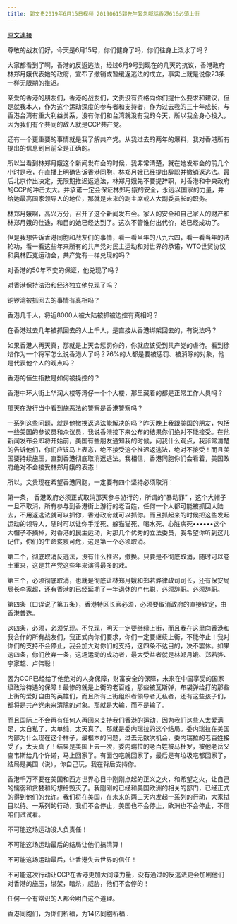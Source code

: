 ```yaml
---
title: 郭文贵2019年6月15日视频 20190615郭先生緊急喊話香港616必須上街
---
```


[原文連接](https://gnews.org/ThreadView/53482758)

尊敬的战友们好，今天是6月15号，你们健身了吗，你们往身上泼水了吗？ 


大家都看到了啊，香港的反返逃法，经过6月9号到现在的几天的抗议，香港政府林郑月娥代表她的政府，宣布了撤销或暂缓返逃法的成立，事实上就是说像23条一样无限期的推迟。 


亲爱的香港的朋友们，香港的战友们，文贵没有资格向你们提什么要求和建议，但是就我本人，作为这个运动深度的参与者和支持者，作为过去我的三十年成长，与香港台湾有重大利益关系，没有你们和台湾就没有我的今天，所以我全身心投入，因为我们有个共同的敌人就是CCP共产党。 


还有一个更重要的事情就是我了解共产党。从我过去的两年的爆料，我对香港所有提出的信息到目前全是正确的。 


所以当看到林郑月娥这个新闻发布会的时候，我非常清楚，就在她发布会的前几个小时是我，在直播上明确告诉香港同胞，林郑月娥已经提出辞职并撤销返逃法。最后北京作出决定，无限期推迟返逃法，林郑月娥先不要提辞职，对香港和中央政府的CCP的冲击太大。并承诺一定会保证林郑月娥的安全，永远以国家的力量，并给她最高国家领导人的地位，那就是未来的副主席或人大副委员长的职务。 


林郑月娥啊，高兴万分，召开了这个新闻发布会。家人的安全和自己家人的财产和林郑月娥的仕途，和目的她已经达到了。这次不管谁付出代价，她已经成功了。 


但是我想告诉香港同胞和战友们的事情，看一看当年的八九六四，看一看当年的法轮功，看一看这些年来所有的共产党对民主运动和对世界的承诺，WTO世贸协议和奥林匹克运动会，共产党有一样兑现的吗？ 

对香港的50年不变的保证，他兑现了吗？ 

对香港保持法治和经济独立他兑现了吗？ 

铜锣湾被抓回去的事情有真相吗？ 

香港几千人，将近8000人被大陆被抓被边控有真相吗？ 

在香港过去几年被抓回去的人上千人，是直接从香港绑架回去的，有说法吗？ 



如果香港人再天真，那就是上天会惩罚你的，你就应该受到共产党的虐待。看到徐焰作为一个将军怎么说香港人了吗？76%的人都是要被惩罚、被消除的对象，他是代表他个人的观点吗？ 

香港的恒生指数是如何被操控的？ 

香港中环大街上华润大楼等湾仔一个个大楼，那里藏着的都是正常工作人员吗？ 

那天在游行当中看到施恶法的警察是香港警察吗？ 

  

一系列这些问题，就是他撤换返逃法能解决的吗？昨天晚上我跟美国的朋友，包括一些美国的参议员和众议员，我说香港接下来公布的结果你们绝对不能接受。在他新闻发布会即将开始前，美国有些朋友通知我的时候，问我什么观点，我非常清楚的告诉他们，你们应该马上表态，绝不接受这个推迟返逃法，绝对不接受！而且美国要持续施压，直到香港彻底取消返逃法。我相信，香港同胞你们会看着，美国政府绝对不会接受林郑月娥的表态！ 

  

所以，文贵现在希望香港同胞，一定要有四个坚持必须取消： 

  

第一条， 香港政府必须正式取消那天参与游行的，所谓的“暴动罪” ，这个大帽子一旦不取消，所有参与到香港街上游行的老百姓，任何一个人都可能被抓回大陆去，不用返逃法就可以抓你，香港政府就可以抓你。而且抓起来的时候把这些发起运动的领导人，随时可以让你手淫死、躲猫猫死、喝水死、心脏病死&bull;&bull;&bull;&bull;&bull;&bull;这个大帽子不摘掉，对香港的民主运动，对那几个优秀的立法委员，我希望你听到这儿记住，你们的生命岌岌可危，这是第一个必须取消。 


第二个，彻底取消反逃法，没有什么推迟，撤换。只要是不彻底取消，随时可以卷土重来，这是共产党这些年来演得最多的戏。 


第三个，必须彻底取消，也就是彻底让林郑月娥和郑若骅律政司司长，还有保安局局长李家超，还有香港的已经延期了一年退休的卢伟聪，必须辞职。必须辞职。 


第四条（口误说了第五条），香港特区长官必须，必须要取消政府的直接钦定，由香港普选。 


这四条，必须，必须兑现。不兑现，明天一定要继续上街，而且我在这里向香港和我合作的所有战友们，我正式向你们要求，你们一定要继续上街，不能停止！我对你们的支持不会停止，我会加大对你们的支持，这四条不达目的，决不罢休。如果这四条，你们放弃一条，这场运动的成功者，最大受益者就是林郑月娥、郑若骅、李家超、卢伟聪！ 


因为CCP已经给了他绝对的人身保障，财富安全的保障，未来在中国享受的国家级政治待遇的保障！最惨的就是上街的老百姓，那些被瓦斯弹，布袋弹给打的那些上街的爱好自由的英雄们，而且所有上街组织者领导者无私者，还有这些孩子们，都将是共产党未来清除的对象。那就是大输，而不是输了。 


而且国际上不会再有任何人再回来支持我们香港的运动，因为我们这些人太爱满足，太自私了，太单纯，太天真了。那就是委内瑞拉的这个结局。委内瑞拉在美国内部为什么现在这个样子，最根本的问题，过去无数次机会，委内瑞拉的老百姓接受了，太天真了！结果是美国上去一次，委内瑞拉的老百姓被马杜罗，被他老岳父查韦斯给几个许诺，马上回家了。有面包吃就回家了，最后是有垃圾吃都回家了，结局是美国（说），你自己玩，我在背后支持你。 


香港千万不要在美国和西方世界心目中刚刚点起的正义之火，和希望之火，让自己的懦弱和贪婪和幻想给毁灭了。我刚刚的已经和美国欧洲的相关的部门，已经正式的得到他们的允许。我们将在美国，在未来的两三天内发起一系列的行动，大家拭目以待。一系列的行动，我们不会停止，美国也不会停止，欧洲也不会停止，不信咱们试试看。 


不可能这场运动没人负责任！ 

不可能这场运动最后的结局让他们搞清算！ 

不可能这场运动最后，让香港失去世界的信任！ 

不可能这次行动让CCP在香港更加大间谍力量，没有通过的反逃法更会加剧他们对香港的施压，绑架，暗杀，威胁，他们不会停的！ 

任何一个有常识的人都会明白这个道理。 


香港同胞们，为你们祈福，为14亿同胞祈福..
